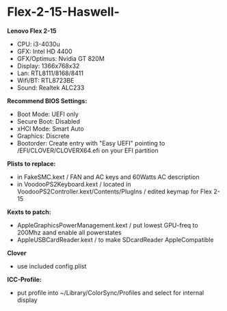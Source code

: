 # Flex-2-15-Haswell-

**Lenovo Flex 2-15**

- CPU:            i3-4030u
- GFX:            Intel HD 4400
- GFX/Optimus:    Nvidia GT 820M
- Display:        1366x768x32
- Lan:            RTL8111/8168/8411
- Wifi/BT:        RTL8723BE
- Sound:          Realtek ALC233

**Recommend BIOS Settings:**

- Boot Mode:		UEFI only
- Secure Boot:		Disabled
- xHCI Mode:		Smart Auto
- Graphics:			Discrete
- Bootorder:		Create entry with "Easy UEFI" pointing to /EFI/CLOVER/CLOVERX64.efi on your EFI partition

**Plists to replace:**

- in FakeSMC.kext / FAN and AC keys and 60Watts AC description
- in VoodooPS2Keyboard.kext / located in VoodooPS2Controller.kext/Contents/PlugIns / edited keymap for Flex 2-15

**Kexts to patch:**

- AppleGraphicsPowerManagement.kext / put lowest GPU-freq to 200Mhz aand enable all powerstates
- AppleUSBCardReader.kext / to make SDcardReader AppleCompatible

**Clover**

- use included config.plist

**ICC-Profile:**
- put profile into ~/Library/ColorSync/Profiles and select for internal display